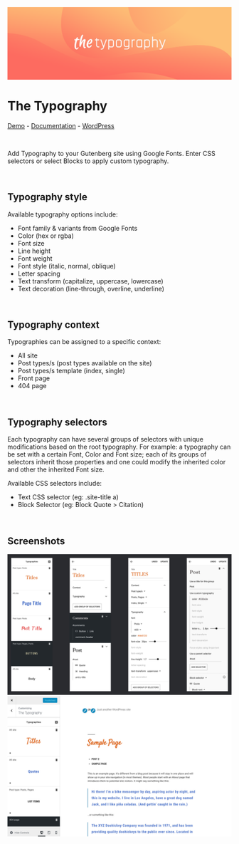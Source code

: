 ![Banner Image](assets-repo/banner-1544x500.png)

# The Typography

[Demo](https://gutenberg-showcase.melonpan.io/the-typography) - [Documentation](https://melonpan.io/wordpress-plugins/the-typography) - [WordPress](https://wordpress.org/plugins/the-typography)

<br />

Add Typography to your Gutenberg site using Google Fonts. Enter CSS selectors or select Blocks to apply custom typography.

<br />

## Typography style

Available typography options include:

- Font family & variants from Google Fonts
- Color (hex or rgba)
- Font size
- Line height
- Font weight
- Font style (italic, normal, oblique)
- Letter spacing
- Text transform (capitalize, uppercase, lowercase)
- Text decoration (line-through, overline, underline)

<br />

## Typography context

Typographies can be assigned to a specific context:

- All site
- Post types/s (post types available on the site)
- Post types/s template (index, single)
- Front page
- 404 page

<br />

## Typography selectors

Each typography can have several groups of selectors with unique modifications based on the root typography.
For example: a typography can be set with a certain Font, Color and Font size;
each of its groups of selectors inherit those properties and one could modify the inherited color and other the inherited Font size.

Available CSS selectors include:

- Text CSS selector (eg: .site-title a)
- Block Selector (eg: Block Quote > Citation)

<br />

## Screenshots

<img src="assets-repo/screenshot-1.jpg" width="700px" alt="Typography options" />
<img src="assets-repo/screenshot-2.jpg" width="700px" alt="Customizer panel" />
